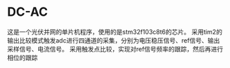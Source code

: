 # DC-AC
这是一个光伏并网的单片机程序，使用的是stm32f103c8t6的芯片。
采用tim2的输出比较模式触发adc进行四通道的采集，分别为电压稳压信号、ref信号、输出采样信号、电流信号。
采用触发点比较，实现对ref信号频率的跟踪，然后再进行相位的跟踪
